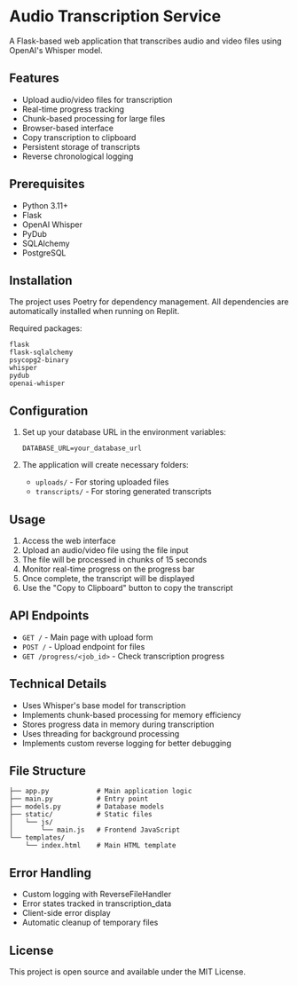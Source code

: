
# Audio Transcription Service

A Flask-based web application that transcribes audio and video files using OpenAI's Whisper model.

## Features

- Upload audio/video files for transcription
- Real-time progress tracking
- Chunk-based processing for large files
- Browser-based interface
- Copy transcription to clipboard
- Persistent storage of transcripts
- Reverse chronological logging

## Prerequisites

- Python 3.11+
- Flask
- OpenAI Whisper
- PyDub
- SQLAlchemy
- PostgreSQL

## Installation

The project uses Poetry for dependency management. All dependencies are automatically installed when running on Replit.

Required packages:
```
flask
flask-sqlalchemy
psycopg2-binary
whisper
pydub
openai-whisper
```

## Configuration

1. Set up your database URL in the environment variables:
   ```
   DATABASE_URL=your_database_url
   ```

2. The application will create necessary folders:
   - `uploads/` - For storing uploaded files
   - `transcripts/` - For storing generated transcripts

## Usage

1. Access the web interface
2. Upload an audio/video file using the file input
3. The file will be processed in chunks of 15 seconds
4. Monitor real-time progress on the progress bar
5. Once complete, the transcript will be displayed
6. Use the "Copy to Clipboard" button to copy the transcript

## API Endpoints

- `GET /` - Main page with upload form
- `POST /` - Upload endpoint for files
- `GET /progress/<job_id>` - Check transcription progress

## Technical Details

- Uses Whisper's base model for transcription
- Implements chunk-based processing for memory efficiency
- Stores progress data in memory during transcription
- Uses threading for background processing
- Implements custom reverse logging for better debugging

## File Structure

```
├── app.py            # Main application logic
├── main.py           # Entry point
├── models.py         # Database models
├── static/           # Static files
│   └── js/          
│       └── main.js   # Frontend JavaScript
└── templates/        
    └── index.html    # Main HTML template
```

## Error Handling

- Custom logging with ReverseFileHandler
- Error states tracked in transcription_data
- Client-side error display
- Automatic cleanup of temporary files

## License

This project is open source and available under the MIT License.
